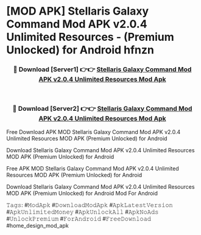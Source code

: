 # [MOD APK] Stellaris Galaxy Command Mod APK v2.0.4 Unlimited Resources - (Premium Unlocked) for Android hfnzn



<div align="center">
<h3>🔴 Download [Server1] 👉👉 <a href="https://momento.my/?title=Stellaris_Galaxy_Command_Mod_APK_v2.0.4_Unlimited_Resources">Stellaris Galaxy Command Mod APK v2.0.4 Unlimited Resources Mod Apk</a></h3><br>

<h3>🔴 Download [Server2] 👉👉 <a href="https://momento.my/?title=Stellaris_Galaxy_Command_Mod_APK_v2.0.4_Unlimited_Resources">Stellaris Galaxy Command Mod APK v2.0.4 Unlimited Resources Mod Apk</a></h3>
</div>



Free Download APK MOD Stellaris Galaxy Command Mod APK v2.0.4 Unlimited Resources MOD APK (Premium Unlocked) for Android

Download Stellaris Galaxy Command Mod APK v2.0.4 Unlimited Resources MOD APK (Premium Unlocked) for Android

Free APK MOD Stellaris Galaxy Command Mod APK v2.0.4 Unlimited Resources MOD APK (Premium Unlocked) for Android

Download Stellaris Galaxy Command Mod APK v2.0.4 Unlimited Resources MOD APK (Premium Unlocked) for Android Mod For Android

𝚃𝚊𝚐𝚜: #𝙼𝚘𝚍𝙰𝚙𝚔 #𝙳𝚘𝚠𝚗𝚕𝚘𝚊𝚍𝙼𝚘𝚍𝙰𝚙𝚔 #𝙰𝚙𝚔𝙻𝚊𝚝𝚎𝚜𝚝𝚅𝚎𝚛𝚜𝚒𝚘𝚗 #𝙰𝚙𝚔𝚄𝚗𝚕𝚒𝚖𝚒𝚝𝚎𝚍𝙼𝚘𝚗𝚎𝚢 #𝙰𝚙𝚔𝚄𝚗𝚕𝚘𝚌𝚔𝙰𝚕𝚕 #𝙰𝚙𝚔𝙽𝚘𝙰𝚍𝚜 #𝚄𝚗𝚕𝚘𝚌𝚔𝙿𝚛𝚎𝚖𝚒𝚞𝚖 #𝙵𝚘𝚛𝙰𝚗𝚍𝚛𝚘𝚒𝚍 #𝙵𝚛𝚎𝚎𝙳𝚘𝚠𝚗𝚕𝚘𝚊𝚍 #home_design_mod_apk
